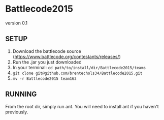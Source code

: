 Battlecode2015
==============

version 0.1

SETUP
------------

1. Download the battlecode source (https://www.battlecode.org/contestants/releases/)
2. Run the .jar you just downloaded
3. In your terminal: `cd path/to/install/dir/Battlecode2015/teams`
4. `git clone git@github.com/brentechols34/Battlecode2015.git`
5. `mv -r Battlecode2015 team163`

RUNNING
-------------
From the root dir, simply run ant. You will need to install ant if you haven't previously.
